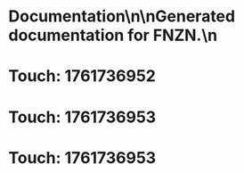 # Documentation\n\nGenerated documentation for FNZN.\n

# Touch: 1761736952

# Touch: 1761736953

# Touch: 1761736953
